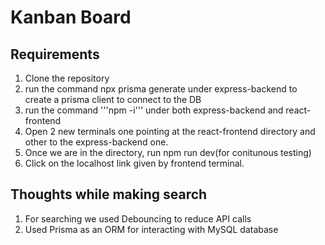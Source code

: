 # Kanban Board

## Requirements
1. Clone the repository
2. run the command npx prisma generate under express-backend to create a prisma client to connect to the DB
3. run the command '''npm -i''' under both express-backend and react-frontend
4. Open 2 new terminals one pointing at the react-frontend directory and other to the express-backend one.
5. Once we are in the directory, run npm run dev(for conitunous testing)
6. Click on the localhost link given by frontend terminal.

## Thoughts while making search
1. For searching we used Debouncing to reduce API calls
2. Used Prisma as an ORM for interacting with MySQL database